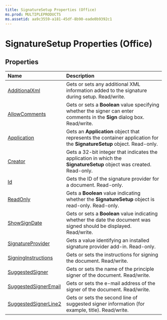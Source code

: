 ```yaml
---
title: SignatureSetup Properties (Office)
ms.prod: MULTIPLEPRODUCTS
ms.assetid: aa9c3559-a181-45df-8b90-eade0b9392c1
---
```



# SignatureSetup Properties (Office)

## Properties



|**Name**|**Description**|
|:-----|:-----|
|[AdditionalXml](signaturesetup-additionalxml-property-office.md)|Gets or sets any additional XML information added to the signature during setup. Read/write.|
|[AllowComments](signaturesetup-allowcomments-property-office.md)|Gets or sets a  **Boolean** value specifying whether the signer can enter comments in the **Sign** dialog box. Read/write.|
|[Application](signaturesetup-application-property-office.md)|Gets an  **Application** object that represents the container application for the **SignatureSetup** object. Read-only.|
|[Creator](signaturesetup-creator-property-office.md)|Gets a 32-bit integer that indicates the application in which the  **SignatureSetup** object was created. Read-only.|
|[Id](signaturesetup-id-property-office.md)|Gets the ID of the signature provider for a document. Read-only.|
|[ReadOnly](signaturesetup-readonly-property-office.md)|Gets a  **Boolean** value indicating whether the **SignatureSetup** object is read-only. Read-only.|
|[ShowSignDate](signaturesetup-showsigndate-property-office.md)|Gets or sets a  **Boolean** value indicating whether the date the document was signed should be displayed. Read/write.|
|[SignatureProvider](signaturesetup-signatureprovider-property-office.md)|Gets a value identifying an installed signature provider add-in. Read-only.|
|[SigningInstructions](signaturesetup-signinginstructions-property-office.md)|Gets or sets the instructions for signing the document. Read/write.|
|[SuggestedSigner](signaturesetup-suggestedsigner-property-office.md)|Gets or sets the name of the principle signer of the document. Read/write.|
|[SuggestedSignerEmail](signaturesetup-suggestedsigneremail-property-office.md)|Gets or sets the e-mail address of the signer of the document. Read/write.|
|[SuggestedSignerLine2](signaturesetup-suggestedsignerline2-property-office.md)|Gets or sets the second line of suggested signer information (for example, title). Read/write.|

